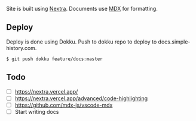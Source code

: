 Site is built using [Nextra](https://github.com/shuding/nextra).
Documents use [MDX](https://mdxjs.com/) for formatting.

## Deploy

Deploy is done using Dokku. Push to dokku repo to deploy to docs.simple-history.com.

    $ git push dokku feature/docs:master

## Todo

- [ ] https://nextra.vercel.app/
- [ ] https://nextra.vercel.app/advanced/code-highlighting
- [ ] https://github.com/mdx-js/vscode-mdx
- [ ] Start writing docs
